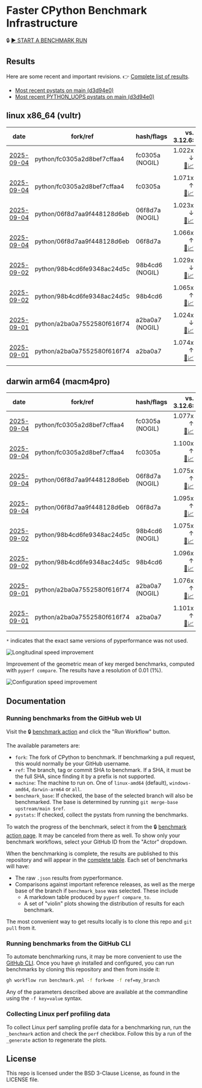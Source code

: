 # Faster CPython Benchmark Infrastructure

🔒 [▶️ START A BENCHMARK RUN](../../actions/workflows/benchmark.yml)

## Results

Here are some recent and important revisions. 👉 [Complete list of results](RESULTS.md).

<!-- START table -->
- [Most recent  pystats on main (d3d94e0)](results/bm-20250830-3.15.0a0-d3d94e0/bm-20250830-vultr-x86_64-python-d3d94e0ed715829d9bf9-3.15.0a0-d3d94e0-pystats.md)
- [Most recent PYTHON_UOPS pystats on main (d3d94e0)](results/bm-20250830-3.15.0a0-d3d94e0-PYTHON_UOPS/bm-20250830-vultr-x86_64-python-d3d94e0ed715829d9bf9-3.15.0a0-d3d94e0-pystats.md)

## linux x86_64 (vultr)
| date | fork/ref | hash/flags | vs. 3.12.6: | vs. 3.13.0rc2: | vs. base: |
| --- | --- | --- | ---: | ---: | ---: |
| [2025-09-04](results/bm-20250904-3.15.0a0-fc0305a-NOGIL) | python/fc0305a2d8bef7cffaa4 | fc0305a (NOGIL) | 1.022x ↓<br>[📄](results/bm-20250904-3.15.0a0-fc0305a-NOGIL/bm-20250904-vultr-x86_64-python-fc0305a2d8bef7cffaa4-3.15.0a0-fc0305a-vs-3.12.6.md)[📈](results/bm-20250904-3.15.0a0-fc0305a-NOGIL/bm-20250904-vultr-x86_64-python-fc0305a2d8bef7cffaa4-3.15.0a0-fc0305a-vs-3.12.6.svg) | 1.054x ↓<br>[📄](results/bm-20250904-3.15.0a0-fc0305a-NOGIL/bm-20250904-vultr-x86_64-python-fc0305a2d8bef7cffaa4-3.15.0a0-fc0305a-vs-3.13.0rc2.md)[📈](results/bm-20250904-3.15.0a0-fc0305a-NOGIL/bm-20250904-vultr-x86_64-python-fc0305a2d8bef7cffaa4-3.15.0a0-fc0305a-vs-3.13.0rc2.svg) | 1.093x ↓<br>[📄](results/bm-20250904-3.15.0a0-fc0305a-NOGIL/bm-20250904-vultr-x86_64-python-fc0305a2d8bef7cffaa4-3.15.0a0-fc0305a-vs-base.md)[📈](results/bm-20250904-3.15.0a0-fc0305a-NOGIL/bm-20250904-vultr-x86_64-python-fc0305a2d8bef7cffaa4-3.15.0a0-fc0305a-vs-base.svg)[🧠](results/bm-20250904-3.15.0a0-fc0305a-NOGIL/bm-20250904-vultr-x86_64-python-fc0305a2d8bef7cffaa4-3.15.0a0-fc0305a-vs-base-mem.svg) |
| [2025-09-04](results/bm-20250904-3.15.0a0-fc0305a) | python/fc0305a2d8bef7cffaa4 | fc0305a | 1.071x ↑<br>[📄](results/bm-20250904-3.15.0a0-fc0305a/bm-20250904-vultr-x86_64-python-fc0305a2d8bef7cffaa4-3.15.0a0-fc0305a-vs-3.12.6.md)[📈](results/bm-20250904-3.15.0a0-fc0305a/bm-20250904-vultr-x86_64-python-fc0305a2d8bef7cffaa4-3.15.0a0-fc0305a-vs-3.12.6.svg) | 1.036x ↑<br>[📄](results/bm-20250904-3.15.0a0-fc0305a/bm-20250904-vultr-x86_64-python-fc0305a2d8bef7cffaa4-3.15.0a0-fc0305a-vs-3.13.0rc2.md)[📈](results/bm-20250904-3.15.0a0-fc0305a/bm-20250904-vultr-x86_64-python-fc0305a2d8bef7cffaa4-3.15.0a0-fc0305a-vs-3.13.0rc2.svg) |  |
| [2025-09-04](results/bm-20250904-3.15.0a0-06f8d7a-NOGIL) | python/06f8d7aa9f448128d6eb | 06f8d7a (NOGIL) | 1.023x ↓<br>[📄](results/bm-20250904-3.15.0a0-06f8d7a-NOGIL/bm-20250904-vultr-x86_64-python-06f8d7aa9f448128d6eb-3.15.0a0-06f8d7a-vs-3.12.6.md)[📈](results/bm-20250904-3.15.0a0-06f8d7a-NOGIL/bm-20250904-vultr-x86_64-python-06f8d7aa9f448128d6eb-3.15.0a0-06f8d7a-vs-3.12.6.svg) | 1.056x ↓<br>[📄](results/bm-20250904-3.15.0a0-06f8d7a-NOGIL/bm-20250904-vultr-x86_64-python-06f8d7aa9f448128d6eb-3.15.0a0-06f8d7a-vs-3.13.0rc2.md)[📈](results/bm-20250904-3.15.0a0-06f8d7a-NOGIL/bm-20250904-vultr-x86_64-python-06f8d7aa9f448128d6eb-3.15.0a0-06f8d7a-vs-3.13.0rc2.svg) | 1.091x ↓<br>[📄](results/bm-20250904-3.15.0a0-06f8d7a-NOGIL/bm-20250904-vultr-x86_64-python-06f8d7aa9f448128d6eb-3.15.0a0-06f8d7a-vs-base.md)[📈](results/bm-20250904-3.15.0a0-06f8d7a-NOGIL/bm-20250904-vultr-x86_64-python-06f8d7aa9f448128d6eb-3.15.0a0-06f8d7a-vs-base.svg)[🧠](results/bm-20250904-3.15.0a0-06f8d7a-NOGIL/bm-20250904-vultr-x86_64-python-06f8d7aa9f448128d6eb-3.15.0a0-06f8d7a-vs-base-mem.svg) |
| [2025-09-04](results/bm-20250904-3.15.0a0-06f8d7a) | python/06f8d7aa9f448128d6eb | 06f8d7a | 1.066x ↑<br>[📄](results/bm-20250904-3.15.0a0-06f8d7a/bm-20250904-vultr-x86_64-python-06f8d7aa9f448128d6eb-3.15.0a0-06f8d7a-vs-3.12.6.md)[📈](results/bm-20250904-3.15.0a0-06f8d7a/bm-20250904-vultr-x86_64-python-06f8d7aa9f448128d6eb-3.15.0a0-06f8d7a-vs-3.12.6.svg) | 1.031x ↑<br>[📄](results/bm-20250904-3.15.0a0-06f8d7a/bm-20250904-vultr-x86_64-python-06f8d7aa9f448128d6eb-3.15.0a0-06f8d7a-vs-3.13.0rc2.md)[📈](results/bm-20250904-3.15.0a0-06f8d7a/bm-20250904-vultr-x86_64-python-06f8d7aa9f448128d6eb-3.15.0a0-06f8d7a-vs-3.13.0rc2.svg) |  |
| [2025-09-02](results/bm-20250902-3.15.0a0-98b4cd6-NOGIL) | python/98b4cd6fe9348ac24d5c | 98b4cd6 (NOGIL) | 1.029x ↓<br>[📄](results/bm-20250902-3.15.0a0-98b4cd6-NOGIL/bm-20250902-vultr-x86_64-python-98b4cd6fe9348ac24d5c-3.15.0a0-98b4cd6-vs-3.12.6.md)[📈](results/bm-20250902-3.15.0a0-98b4cd6-NOGIL/bm-20250902-vultr-x86_64-python-98b4cd6fe9348ac24d5c-3.15.0a0-98b4cd6-vs-3.12.6.svg) | 1.061x ↓<br>[📄](results/bm-20250902-3.15.0a0-98b4cd6-NOGIL/bm-20250902-vultr-x86_64-python-98b4cd6fe9348ac24d5c-3.15.0a0-98b4cd6-vs-3.13.0rc2.md)[📈](results/bm-20250902-3.15.0a0-98b4cd6-NOGIL/bm-20250902-vultr-x86_64-python-98b4cd6fe9348ac24d5c-3.15.0a0-98b4cd6-vs-3.13.0rc2.svg) | 1.094x ↓<br>[📄](results/bm-20250902-3.15.0a0-98b4cd6-NOGIL/bm-20250902-vultr-x86_64-python-98b4cd6fe9348ac24d5c-3.15.0a0-98b4cd6-vs-base.md)[📈](results/bm-20250902-3.15.0a0-98b4cd6-NOGIL/bm-20250902-vultr-x86_64-python-98b4cd6fe9348ac24d5c-3.15.0a0-98b4cd6-vs-base.svg)[🧠](results/bm-20250902-3.15.0a0-98b4cd6-NOGIL/bm-20250902-vultr-x86_64-python-98b4cd6fe9348ac24d5c-3.15.0a0-98b4cd6-vs-base-mem.svg) |
| [2025-09-02](results/bm-20250902-3.15.0a0-98b4cd6) | python/98b4cd6fe9348ac24d5c | 98b4cd6 | 1.065x ↑<br>[📄](results/bm-20250902-3.15.0a0-98b4cd6/bm-20250902-vultr-x86_64-python-98b4cd6fe9348ac24d5c-3.15.0a0-98b4cd6-vs-3.12.6.md)[📈](results/bm-20250902-3.15.0a0-98b4cd6/bm-20250902-vultr-x86_64-python-98b4cd6fe9348ac24d5c-3.15.0a0-98b4cd6-vs-3.12.6.svg) | 1.029x ↑<br>[📄](results/bm-20250902-3.15.0a0-98b4cd6/bm-20250902-vultr-x86_64-python-98b4cd6fe9348ac24d5c-3.15.0a0-98b4cd6-vs-3.13.0rc2.md)[📈](results/bm-20250902-3.15.0a0-98b4cd6/bm-20250902-vultr-x86_64-python-98b4cd6fe9348ac24d5c-3.15.0a0-98b4cd6-vs-3.13.0rc2.svg) |  |
| [2025-09-01](results/bm-20250901-3.15.0a0-a2ba0a7-NOGIL) | python/a2ba0a7552580f616f74 | a2ba0a7 (NOGIL) | 1.024x ↓<br>[📄](results/bm-20250901-3.15.0a0-a2ba0a7-NOGIL/bm-20250901-vultr-x86_64-python-a2ba0a7552580f616f74-3.15.0a0-a2ba0a7-vs-3.12.6.md)[📈](results/bm-20250901-3.15.0a0-a2ba0a7-NOGIL/bm-20250901-vultr-x86_64-python-a2ba0a7552580f616f74-3.15.0a0-a2ba0a7-vs-3.12.6.svg) | 1.057x ↓<br>[📄](results/bm-20250901-3.15.0a0-a2ba0a7-NOGIL/bm-20250901-vultr-x86_64-python-a2ba0a7552580f616f74-3.15.0a0-a2ba0a7-vs-3.13.0rc2.md)[📈](results/bm-20250901-3.15.0a0-a2ba0a7-NOGIL/bm-20250901-vultr-x86_64-python-a2ba0a7552580f616f74-3.15.0a0-a2ba0a7-vs-3.13.0rc2.svg) | 1.097x ↓<br>[📄](results/bm-20250901-3.15.0a0-a2ba0a7-NOGIL/bm-20250901-vultr-x86_64-python-a2ba0a7552580f616f74-3.15.0a0-a2ba0a7-vs-base.md)[📈](results/bm-20250901-3.15.0a0-a2ba0a7-NOGIL/bm-20250901-vultr-x86_64-python-a2ba0a7552580f616f74-3.15.0a0-a2ba0a7-vs-base.svg)[🧠](results/bm-20250901-3.15.0a0-a2ba0a7-NOGIL/bm-20250901-vultr-x86_64-python-a2ba0a7552580f616f74-3.15.0a0-a2ba0a7-vs-base-mem.svg) |
| [2025-09-01](results/bm-20250901-3.15.0a0-a2ba0a7) | python/a2ba0a7552580f616f74 | a2ba0a7 | 1.074x ↑<br>[📄](results/bm-20250901-3.15.0a0-a2ba0a7/bm-20250901-vultr-x86_64-python-a2ba0a7552580f616f74-3.15.0a0-a2ba0a7-vs-3.12.6.md)[📈](results/bm-20250901-3.15.0a0-a2ba0a7/bm-20250901-vultr-x86_64-python-a2ba0a7552580f616f74-3.15.0a0-a2ba0a7-vs-3.12.6.svg) | 1.038x ↑<br>[📄](results/bm-20250901-3.15.0a0-a2ba0a7/bm-20250901-vultr-x86_64-python-a2ba0a7552580f616f74-3.15.0a0-a2ba0a7-vs-3.13.0rc2.md)[📈](results/bm-20250901-3.15.0a0-a2ba0a7/bm-20250901-vultr-x86_64-python-a2ba0a7552580f616f74-3.15.0a0-a2ba0a7-vs-3.13.0rc2.svg) |  |

## darwin arm64 (macm4pro)
| date | fork/ref | hash/flags | vs. 3.12.6: | vs. 3.13.0rc2: | vs. base: |
| --- | --- | --- | ---: | ---: | ---: |
| [2025-09-04](results/bm-20250904-3.15.0a0-fc0305a-NOGIL) | python/fc0305a2d8bef7cffaa4 | fc0305a (NOGIL) | 1.077x ↑<br>[📄](results/bm-20250904-3.15.0a0-fc0305a-NOGIL/bm-20250904-macm4pro-arm64-python-fc0305a2d8bef7cffaa4-3.15.0a0-fc0305a-vs-3.12.6.md)[📈](results/bm-20250904-3.15.0a0-fc0305a-NOGIL/bm-20250904-macm4pro-arm64-python-fc0305a2d8bef7cffaa4-3.15.0a0-fc0305a-vs-3.12.6.svg) | 1.001x ↓<br>[📄](results/bm-20250904-3.15.0a0-fc0305a-NOGIL/bm-20250904-macm4pro-arm64-python-fc0305a2d8bef7cffaa4-3.15.0a0-fc0305a-vs-3.13.0rc2.md)[📈](results/bm-20250904-3.15.0a0-fc0305a-NOGIL/bm-20250904-macm4pro-arm64-python-fc0305a2d8bef7cffaa4-3.15.0a0-fc0305a-vs-3.13.0rc2.svg) | 1.022x ↓<br>[📄](results/bm-20250904-3.15.0a0-fc0305a-NOGIL/bm-20250904-macm4pro-arm64-python-fc0305a2d8bef7cffaa4-3.15.0a0-fc0305a-vs-base.md)[📈](results/bm-20250904-3.15.0a0-fc0305a-NOGIL/bm-20250904-macm4pro-arm64-python-fc0305a2d8bef7cffaa4-3.15.0a0-fc0305a-vs-base.svg)[🧠](results/bm-20250904-3.15.0a0-fc0305a-NOGIL/bm-20250904-macm4pro-arm64-python-fc0305a2d8bef7cffaa4-3.15.0a0-fc0305a-vs-base-mem.svg) |
| [2025-09-04](results/bm-20250904-3.15.0a0-fc0305a) | python/fc0305a2d8bef7cffaa4 | fc0305a | 1.100x ↑<br>[📄](results/bm-20250904-3.15.0a0-fc0305a/bm-20250904-macm4pro-arm64-python-fc0305a2d8bef7cffaa4-3.15.0a0-fc0305a-vs-3.12.6.md)[📈](results/bm-20250904-3.15.0a0-fc0305a/bm-20250904-macm4pro-arm64-python-fc0305a2d8bef7cffaa4-3.15.0a0-fc0305a-vs-3.12.6.svg) | 1.021x ↑<br>[📄](results/bm-20250904-3.15.0a0-fc0305a/bm-20250904-macm4pro-arm64-python-fc0305a2d8bef7cffaa4-3.15.0a0-fc0305a-vs-3.13.0rc2.md)[📈](results/bm-20250904-3.15.0a0-fc0305a/bm-20250904-macm4pro-arm64-python-fc0305a2d8bef7cffaa4-3.15.0a0-fc0305a-vs-3.13.0rc2.svg) |  |
| [2025-09-04](results/bm-20250904-3.15.0a0-06f8d7a-NOGIL) | python/06f8d7aa9f448128d6eb | 06f8d7a (NOGIL) | 1.075x ↑<br>[📄](results/bm-20250904-3.15.0a0-06f8d7a-NOGIL/bm-20250904-macm4pro-arm64-python-06f8d7aa9f448128d6eb-3.15.0a0-06f8d7a-vs-3.12.6.md)[📈](results/bm-20250904-3.15.0a0-06f8d7a-NOGIL/bm-20250904-macm4pro-arm64-python-06f8d7aa9f448128d6eb-3.15.0a0-06f8d7a-vs-3.12.6.svg) | 1.003x ↓<br>[📄](results/bm-20250904-3.15.0a0-06f8d7a-NOGIL/bm-20250904-macm4pro-arm64-python-06f8d7aa9f448128d6eb-3.15.0a0-06f8d7a-vs-3.13.0rc2.md)[📈](results/bm-20250904-3.15.0a0-06f8d7a-NOGIL/bm-20250904-macm4pro-arm64-python-06f8d7aa9f448128d6eb-3.15.0a0-06f8d7a-vs-3.13.0rc2.svg) | 1.021x ↓<br>[📄](results/bm-20250904-3.15.0a0-06f8d7a-NOGIL/bm-20250904-macm4pro-arm64-python-06f8d7aa9f448128d6eb-3.15.0a0-06f8d7a-vs-base.md)[📈](results/bm-20250904-3.15.0a0-06f8d7a-NOGIL/bm-20250904-macm4pro-arm64-python-06f8d7aa9f448128d6eb-3.15.0a0-06f8d7a-vs-base.svg)[🧠](results/bm-20250904-3.15.0a0-06f8d7a-NOGIL/bm-20250904-macm4pro-arm64-python-06f8d7aa9f448128d6eb-3.15.0a0-06f8d7a-vs-base-mem.svg) |
| [2025-09-04](results/bm-20250904-3.15.0a0-06f8d7a) | python/06f8d7aa9f448128d6eb | 06f8d7a | 1.095x ↑<br>[📄](results/bm-20250904-3.15.0a0-06f8d7a/bm-20250904-macm4pro-arm64-python-06f8d7aa9f448128d6eb-3.15.0a0-06f8d7a-vs-3.12.6.md)[📈](results/bm-20250904-3.15.0a0-06f8d7a/bm-20250904-macm4pro-arm64-python-06f8d7aa9f448128d6eb-3.15.0a0-06f8d7a-vs-3.12.6.svg) | 1.016x ↑<br>[📄](results/bm-20250904-3.15.0a0-06f8d7a/bm-20250904-macm4pro-arm64-python-06f8d7aa9f448128d6eb-3.15.0a0-06f8d7a-vs-3.13.0rc2.md)[📈](results/bm-20250904-3.15.0a0-06f8d7a/bm-20250904-macm4pro-arm64-python-06f8d7aa9f448128d6eb-3.15.0a0-06f8d7a-vs-3.13.0rc2.svg) |  |
| [2025-09-02](results/bm-20250902-3.15.0a0-98b4cd6-NOGIL) | python/98b4cd6fe9348ac24d5c | 98b4cd6 (NOGIL) | 1.075x ↑<br>[📄](results/bm-20250902-3.15.0a0-98b4cd6-NOGIL/bm-20250902-macm4pro-arm64-python-98b4cd6fe9348ac24d5c-3.15.0a0-98b4cd6-vs-3.12.6.md)[📈](results/bm-20250902-3.15.0a0-98b4cd6-NOGIL/bm-20250902-macm4pro-arm64-python-98b4cd6fe9348ac24d5c-3.15.0a0-98b4cd6-vs-3.12.6.svg) | 1.003x ↓<br>[📄](results/bm-20250902-3.15.0a0-98b4cd6-NOGIL/bm-20250902-macm4pro-arm64-python-98b4cd6fe9348ac24d5c-3.15.0a0-98b4cd6-vs-3.13.0rc2.md)[📈](results/bm-20250902-3.15.0a0-98b4cd6-NOGIL/bm-20250902-macm4pro-arm64-python-98b4cd6fe9348ac24d5c-3.15.0a0-98b4cd6-vs-3.13.0rc2.svg) | 1.022x ↓<br>[📄](results/bm-20250902-3.15.0a0-98b4cd6-NOGIL/bm-20250902-macm4pro-arm64-python-98b4cd6fe9348ac24d5c-3.15.0a0-98b4cd6-vs-base.md)[📈](results/bm-20250902-3.15.0a0-98b4cd6-NOGIL/bm-20250902-macm4pro-arm64-python-98b4cd6fe9348ac24d5c-3.15.0a0-98b4cd6-vs-base.svg)[🧠](results/bm-20250902-3.15.0a0-98b4cd6-NOGIL/bm-20250902-macm4pro-arm64-python-98b4cd6fe9348ac24d5c-3.15.0a0-98b4cd6-vs-base-mem.svg) |
| [2025-09-02](results/bm-20250902-3.15.0a0-98b4cd6) | python/98b4cd6fe9348ac24d5c | 98b4cd6 | 1.096x ↑<br>[📄](results/bm-20250902-3.15.0a0-98b4cd6/bm-20250902-macm4pro-arm64-python-98b4cd6fe9348ac24d5c-3.15.0a0-98b4cd6-vs-3.12.6.md)[📈](results/bm-20250902-3.15.0a0-98b4cd6/bm-20250902-macm4pro-arm64-python-98b4cd6fe9348ac24d5c-3.15.0a0-98b4cd6-vs-3.12.6.svg) | 1.017x ↑<br>[📄](results/bm-20250902-3.15.0a0-98b4cd6/bm-20250902-macm4pro-arm64-python-98b4cd6fe9348ac24d5c-3.15.0a0-98b4cd6-vs-3.13.0rc2.md)[📈](results/bm-20250902-3.15.0a0-98b4cd6/bm-20250902-macm4pro-arm64-python-98b4cd6fe9348ac24d5c-3.15.0a0-98b4cd6-vs-3.13.0rc2.svg) |  |
| [2025-09-01](results/bm-20250901-3.15.0a0-a2ba0a7-NOGIL) | python/a2ba0a7552580f616f74 | a2ba0a7 (NOGIL) | 1.076x ↑<br>[📄](results/bm-20250901-3.15.0a0-a2ba0a7-NOGIL/bm-20250901-macm4pro-arm64-python-a2ba0a7552580f616f74-3.15.0a0-a2ba0a7-vs-3.12.6.md)[📈](results/bm-20250901-3.15.0a0-a2ba0a7-NOGIL/bm-20250901-macm4pro-arm64-python-a2ba0a7552580f616f74-3.15.0a0-a2ba0a7-vs-3.12.6.svg) | 1.001x ↓<br>[📄](results/bm-20250901-3.15.0a0-a2ba0a7-NOGIL/bm-20250901-macm4pro-arm64-python-a2ba0a7552580f616f74-3.15.0a0-a2ba0a7-vs-3.13.0rc2.md)[📈](results/bm-20250901-3.15.0a0-a2ba0a7-NOGIL/bm-20250901-macm4pro-arm64-python-a2ba0a7552580f616f74-3.15.0a0-a2ba0a7-vs-3.13.0rc2.svg) | 1.024x ↓<br>[📄](results/bm-20250901-3.15.0a0-a2ba0a7-NOGIL/bm-20250901-macm4pro-arm64-python-a2ba0a7552580f616f74-3.15.0a0-a2ba0a7-vs-base.md)[📈](results/bm-20250901-3.15.0a0-a2ba0a7-NOGIL/bm-20250901-macm4pro-arm64-python-a2ba0a7552580f616f74-3.15.0a0-a2ba0a7-vs-base.svg)[🧠](results/bm-20250901-3.15.0a0-a2ba0a7-NOGIL/bm-20250901-macm4pro-arm64-python-a2ba0a7552580f616f74-3.15.0a0-a2ba0a7-vs-base-mem.svg) |
| [2025-09-01](results/bm-20250901-3.15.0a0-a2ba0a7) | python/a2ba0a7552580f616f74 | a2ba0a7 | 1.101x ↑<br>[📄](results/bm-20250901-3.15.0a0-a2ba0a7/bm-20250901-macm4pro-arm64-python-a2ba0a7552580f616f74-3.15.0a0-a2ba0a7-vs-3.12.6.md)[📈](results/bm-20250901-3.15.0a0-a2ba0a7/bm-20250901-macm4pro-arm64-python-a2ba0a7552580f616f74-3.15.0a0-a2ba0a7-vs-3.12.6.svg) | 1.021x ↑<br>[📄](results/bm-20250901-3.15.0a0-a2ba0a7/bm-20250901-macm4pro-arm64-python-a2ba0a7552580f616f74-3.15.0a0-a2ba0a7-vs-3.13.0rc2.md)[📈](results/bm-20250901-3.15.0a0-a2ba0a7/bm-20250901-macm4pro-arm64-python-a2ba0a7552580f616f74-3.15.0a0-a2ba0a7-vs-3.13.0rc2.svg) |  |


<!-- END table -->

`*` indicates that the exact same versions of pyperformance was not used.

![Longitudinal speed improvement](/longitudinal.svg)

Improvement of the geometric mean of key merged benchmarks, computed with `pyperf compare`.
The results have a resolution of 0.01 (1%).

![Configuration speed improvement](/configs.svg)

## Documentation

### Running benchmarks from the GitHub web UI

Visit the 🔒 [benchmark action](../../actions/workflows/benchmark.yml) and click the "Run Workflow" button.

The available parameters are:

- `fork`: The fork of CPython to benchmark.
  If benchmarking a pull request, this would normally be your GitHub username.
- `ref`: The branch, tag or commit SHA to benchmark.
  If a SHA, it must be the full SHA, since finding it by a prefix is not supported.
- `machine`: The machine to run on.
  One of `linux-amd64` (default), `windows-amd64`, `darwin-arm64` or `all`.
- `benchmark_base`: If checked, the base of the selected branch will also be benchmarked.
  The base is determined by running `git merge-base upstream/main $ref`.
- `pystats`: If checked, collect the pystats from running the benchmarks.

To watch the progress of the benchmark, select it from the 🔒 [benchmark action page](../../actions/workflows/benchmark.yml).
It may be canceled from there as well.
To show only your benchmark workflows, select your GitHub ID from the "Actor" dropdown.

When the benchmarking is complete, the results are published to this repository and will appear in the [complete table](RESULTS.md).
Each set of benchmarks will have:

- The raw `.json` results from pyperformance.
- Comparisons against important reference releases, as well as the merge base of the branch if `benchmark_base` was selected. These include
  - A markdown table produced by `pyperf compare_to`.
  - A set of "violin" plots showing the distribution of results for each benchmark.

The most convenient way to get results locally is to clone this repo and `git pull` from it.

### Running benchmarks from the GitHub CLI

To automate benchmarking runs, it may be more convenient to use the [GitHub CLI](https://cli.github.com/).
Once you have `gh` installed and configured, you can run benchmarks by cloning this repository and then from inside it:

```bash session
gh workflow run benchmark.yml -f fork=me -f ref=my_branch
```

Any of the parameters described above are available at the commandline using the `-f key=value` syntax.

### Collecting Linux perf profiling data

To collect Linux perf sampling profile data for a benchmarking run, run the `_benchmark` action and check the `perf` checkbox.
Follow this by a run of the `_generate` action to regenerate the plots.

## License

This repo is licensed under the BSD 3-Clause License, as found in the LICENSE file.

